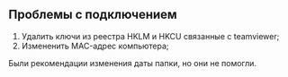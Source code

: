 ## Проблемы с подключением

1. Удалить ключи из реестра HKLM и HKCU связанные c teamviewer;
2. Измененить MAC-адрес компьютера;

Были рекомендации изменения даты папки, но они не помогли.
